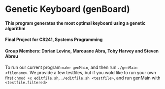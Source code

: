 # Genetic Keyboard (genBoard)
#### This program generates the most optimal keyboard using a genetic algorithm
#### Final Project for CS241, Systems Programming
#### Group Members: Dorian Levine, Marouane Abra, Toby Harvey and Steven Abreu


To run our current program `make genMain`, and then run `./genMain <filename>`.
We provide a few testfiles, but if you wold like to run your own first `chmod +x editfile.sh`, `./editfile.sh <testfile>`, and run genMain with  `<testfile.filtered>`
